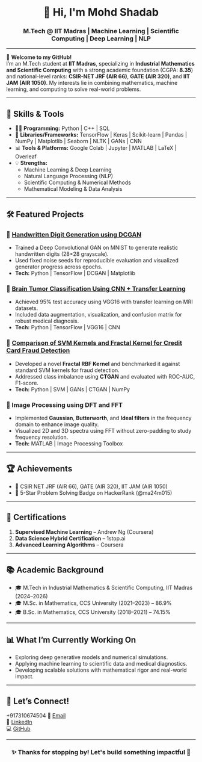 <h1 align="center">👋 Hi, I'm Mohd Shadab</h1>
<h3 align="center">M.Tech @ IIT Madras | Machine Learning | Scientific Computing | Deep Learning | NLP</h3>

---

🌟 **Welcome to my GitHub!**  
I’m an M.Tech student at **IIT Madras**, specializing in **Industrial Mathematics and Scientific Computing** with a strong academic foundation (CGPA: **8.35**) and national-level ranks: **CSIR-NET JRF (AIR 66)**, **GATE (AIR 320)**, and **IIT JAM (AIR 1050)**. My interests lie in combining mathematics, machine learning, and computing to solve real-world problems.

---

## 🚀 Skills & Tools

- 🧑‍💻 **Programming:** Python | C++ | SQL  
- 🧠 **Libraries/Frameworks:** TensorFlow | Keras | Scikit-learn | Pandas | NumPy | Matplotlib | Seaborn | NLTK | GANs | CNN  
- 📊 **Tools & Platforms:** Google Colab | Jupyter | MATLAB | LaTeX | Overleaf  
- 💡 **Strengths:**  
   - Machine Learning & Deep Learning  
   - Natural Language Processing (NLP)  
   - Scientific Computing & Numerical Methods  
   - Mathematical Modeling & Data Analysis  

---

## 🛠️ Featured Projects

### 🔹 [Handwritten Digit Generation using DCGAN](https://github.com/shadab007-byte/DCGAN-Handwritten-Digit-Generation)  
- Trained a Deep Convolutional GAN on MNIST to generate realistic handwritten digits (28×28 grayscale).
- Used fixed noise seeds for reproducible evaluation and visualized generator progress across epochs.  
- **Tech:** Python | TensorFlow | DCGAN | Matplotlib

### 🔹 [Brain Tumor Classification Using CNN + Transfer Learning](https://github.com/shadab007-byte/Brain_Tumor_Detection_VGG16)  
- Achieved 95% test accuracy using VGG16 with transfer learning on MRI datasets.
- Included data augmentation, visualization, and confusion matrix for robust medical diagnosis.  
- **Tech:** Python | TensorFlow | VGG16 | CNN

### 🔹 [Comparison of SVM Kernels and Fractal Kernel for Credit Card Fraud Detection](https://github.com/shadab007-byte/Comparison-of-SVM-Kernels-and-Fractal-Kernel-for-Credit-Card-Fraud-Detection-using-GANs)  
- Developed a novel **Fractal RBF Kernel** and benchmarked it against standard SVM kernels for fraud detection.
- Addressed class imbalance using **CTGAN** and evaluated with ROC-AUC, F1-score.  
- **Tech:** Python | SVM | GANs | CTGAN | NumPy

### 🔹 Image Processing using DFT and FFT  
- Implemented **Gaussian**, **Butterworth**, and **Ideal filters** in the frequency domain to enhance image quality.
- Visualized 2D and 3D spectra using FFT without zero-padding to study frequency resolution.  
- **Tech:** MATLAB | Image Processing Toolbox

---

## 🏆 Achievements

- 🥇 CSIR NET JRF (AIR 66), GATE (AIR 320), IIT JAM (AIR 1050)
- 🌟 5-Star Problem Solving Badge on HackerRank (@ma24m015)

---

## 📜 Certifications

1. **Supervised Machine Learning** – Andrew Ng (Coursera)  
2. **Data Science Hybrid Certification** – 1stop.ai  
3. **Advanced Learning Algorithms** – Coursera

---

## 📚 Academic Background

- 🎓 M.Tech in Industrial Mathematics & Scientific Computing, IIT Madras (2024–2026)  
- 🎓 M.Sc. in Mathematics, CCS University (2021–2023) – 86.9%  
- 🎓 B.Sc. in Mathematics, CCS University (2018–2021) – 74.15%

---

## 📊 What I’m Currently Working On

- Exploring deep generative models and numerical simulations.
- Applying machine learning to scientific data and medical diagnostics.
- Developing scalable solutions with mathematical rigor and real-world impact.

---

## 🤝 Let’s Connect!
+917310674504
📧 [Email](mailto:shadabkhanmnw349@gmail.com)  
🔗 [LinkedIn](https://www.linkedin.com/in/mohd-shadab-8312042aa/)  
💻 [GitHub](https://github.com/shadab007-byte)

---

<h3 align="center">✨ Thanks for stopping by! Let's build something impactful 🚀</h3>
